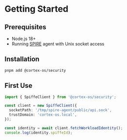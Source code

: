 # Getting Started

## Prerequisites

- Node.js 18+
- Running [SPIRE](https://spiffe.io/spire/) agent with Unix socket access

## Installation

```bash
pnpm add @cortex-os/security
```

## First Use

```typescript
import { SpiffeClient } from '@cortex-os/security';

const client = new SpiffeClient({
  socketPath: '/tmp/spire-agent/public/api.sock',
  trustDomain: 'cortex-os.local',
});

const identity = await client.fetchWorkloadIdentity();
console.log(identity.spiffeId);
```
